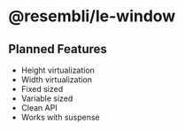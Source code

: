 # @resembli/le-window

## Planned Features

- Height virtualization
- Width virtualization
- Fixed sized
- Variable sized
- Clean API
- Works with suspense
